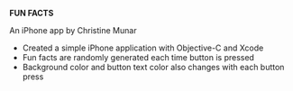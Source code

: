 <b>FUN FACTS</b>

An iPhone app by Christine Munar

- Created a simple iPhone application with Objective-C and Xcode
- Fun facts are randomly generated each time button is pressed
- Background color and button text color also changes with each button press


